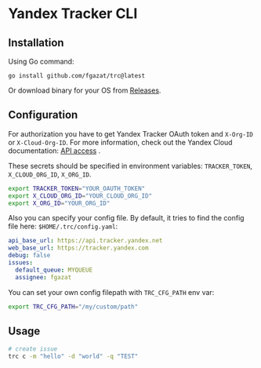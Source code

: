# Yandex Tracker CLI


## Installation

Using Go command:

```
go install github.com/fgazat/trc@latest
```

Or download binary for your OS from [Releases](https://github.com/fgazat/trc/releases).


## Configuration

For authorization you have to get Yandex Tracker OAuth token and `X-Org-ID` or `X-Cloud-Org-ID`. For more information, check out the Yandex Cloud documentation: [API access](https://yandex.cloud/en/docs/tracker/concepts/access) .

These secrets should be specified in environment variables: `TRACKER_TOKEN`, `X_CLOUD_ORG_ID`, `X_ORG_ID`.

```bash
export TRACKER_TOKEN="YOUR_OAUTH_TOKEN"
export X_CLOUD_ORG_ID="YOUR_CLOUD_ORG_ID"
export X_ORG_ID="YOUR_ORG_ID"
```

Also you can specify your config file. By default, it tries to find the config file here: `$HOME/.trc/config.yaml`:

```yaml
api_base_url: https://api.tracker.yandex.net
web_base_url: https://tracker.yandex.com
debug: false
issues:
  default_queue: MYQUEUE
  assignee: fgazat
```

You can set your own config filepath with `TRC_CFG_PATH` env var:

```bash
export TRC_CFG_PATH="/my/custom/path"
```

## Usage

```bash
# create issue
trc c -m "hello" -d "world" -q "TEST"
```

